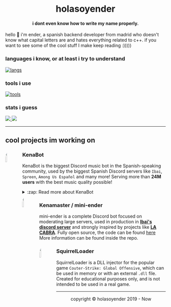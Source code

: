 
<center>
    <h1 align="center">holasoyender</h1>
    <h4 align="center">i dont even know how to write my name properly.</h4>
</center>

hello :wave: i'm ender, a spanish backend developer from madrid who doesn't know what capital letters are and hates everything related to c++. if you want to see some of the cool stuff I make keep reading :)))))

### languages i know, or at least i try to understand

[![langs](https://skillicons.dev/icons?i=c,cpp,kotlin,scala,java,rust,js,ts)](https://github.com/holasoyender)

### tools i use
[![tools](https://skillicons.dev/icons?i=aws,cmake,cloudflare,docker,kubernetes,git,gradle,grafana,prometheus,mongodb,postgres,redis,nodejs,visualstudio,discord)](https://github.com/holasoyender)

### stats i guess
<div id="images">
  <a href="https://github.com/holasoyender">
    <img src="https://github-readme-stats.vercel.app/api/top-langs/?username=holasoyender&langs_count=10&include_all_commits=true&show_icons=truecount_private=true&layout=compact&theme=dark&hide_border=true&bg_color=1a1c1f&border_radius=10&custom_title=top%20langs">
  </a>
  <a href="https://github.com/holasoyender">
  <img src="https://github-readme-stats.vercel.app/api?username=holasoyender&count_private=true&include_all_commits=true&show_icons=truecount_private=true&layout=compact&theme=dark&hide_border=true&bg_color=1a1c1f&border_radius=10&custom_title=stats%20stuff">
      </a>
</div>

---

## cool projects im working on
<a href="https://kenabot.xyz">
    <img align='left' src='https://cdn.discordapp.com/attachments/839400943517827092/1087018762651312169/avatar.png' width='10%' style="border-radius: 25px">
</a>

### KenaBot

KenaBot is the biggest Discord music bot in the Spanish-speaking community, used by the biggest Spanish Discord servers like `Ibai`, `Spreen`, `Among Us Español` and many more! Serving more than **24M users** with the best music quality possible!
<details>
  <summary>:zap: Read more about KenaBot</summary>
  
  ### [Visit KenaBot's website here](https://kenabot.xyz) - [Invite the bot](https://www.kenabot.xyz/#bots) - [Open Source](https://github.com/Kenabot) - [Meet the team](https://www.kenabot.xyz/team) - [Support server](https://www.kenabot.xyz/support)
  
#### Our sponsors
KenaBot would not exist without our sponsors, who help us to keep the bot always connected and maintain our quality standard.

<div id="images">
  <a href="https://www.jetbrains.com/">
    <img src="https://cdn.discordapp.com/attachments/839400943517827092/1087026959806124103/jb.png" width='20%'>
  </a>
  <a href="https://aws.amazon.com/">
    <img src="https://cdn.discordapp.com/attachments/839400943517827092/1087026480866930718/aws.png" width='20%'>
  </a>
  <a href="https://www.twitch.tv/ibai">
    <img src="https://cdn.discordapp.com/attachments/839400943517827092/1087026481064054794/ibai.png" width='20%'>
  </a>
  <a href="https://oracle.com">
    <img src="https://cdn.discordapp.com/attachments/839400943517827092/1087028696927449230/oracle.png" width='20%'>
  </a>
</div>

</details>

<a href="https://discord.gg/ibai">
    <img align='left' src='https://cdn.discordapp.com/attachments/839400943517827092/1087032734494502932/km.png' width='10%' style="border-radius: 25px">
</a>

### Kenamaster / mini-ender

mini-ender is a complete Discord bot focused on moderating large servers, used in production in **[Ibai's discord server](https://discord.gg/ibai)** and strongly inspired by projects like **[LA CABRA](https://lacabra.app)**. Fully open source, the code can be found [here](https://github.com/holasoyender/mini-ender)
<br>
More information can be found inside the repo.


<a href="https://github.com/holasoyender/SquirrelLoader">
    <img align='left' src='https://cdn.discordapp.com/attachments/839400943517827092/1087038323345862767/cs.png' width='10%' style="border-radius: 25px">
</a>

### SquirrelLoader

SquirrelLoader is a DLL injector for the popular game `Couter-Strike: Global Offensive`, which can be used in memory or with an external `.dll` file. Created for educational purposes only, and is not intended to be used in a real game.

---

<center>
    <p align="center">copyright © holasoyender 2019 - Now</p>
</center>
